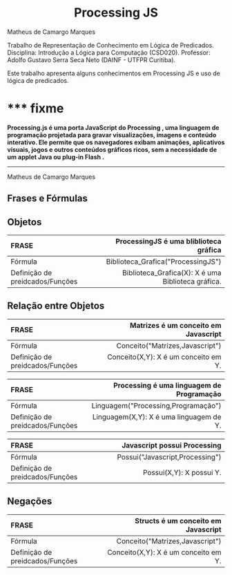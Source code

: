 # <center>Processing JS</center>



Matheus de Camargo Marques

Trabalho de Representação de Conhecimento em Lógica de Predicados. 
Disciplina: Introdução a Lógica para Computação (CSD020).
Professor: Adolfo Gustavo Serra Seca Neto (DAINF - UTFPR Curitiba).

Este trabalho apresenta alguns conhecimentos em Processing JS e uso de lógica de predicados.


# *** fixme


**Processing.js é uma porta JavaScript do Processing , uma linguagem de programação projetada para gravar visualizações, imagens e conteúdo interativo. Ele permite que os navegadores exibam animações, aplicativos visuais, jogos e outros conteúdos gráficos ricos, sem a necessidade de um applet Java ou plug-in Flash .**

___________________________________
Matheus de Camargo Marques




##  Frases e Fórmulas

##  Objetos
| FRASE                | ProcessingJS é uma bliblioteca gráfica                
| :------------------- | -------------------: |
| Fórmula                | Biblioteca_Grafica("ProcessingJS")                
| Definição de preidcados/Funções                  | Biblioteca_Grafica(X): X é uma Biblioteca gráfica.  



##  Relação entre Objetos
| FRASE                | Matrizes é um conceito em Javascript                 
| :------------------- | -------------------: |
| Fórmula                | Conceito("Matrizes,Javascript")                
| Definição de preidcados/Funções                  | Conceito(X,Y): X é um conceito em Y.      
    


| FRASE                | Processing é uma linguagem de Programação                 
| :------------------- | -------------------: |
| Fórmula                | Linguagem("Processing,Programação")                
| Definição de preidcados/Funções                  | Linguagem(X,Y): X é uma linguagem de Y.     



| FRASE                | Javascript possui Processing              
| :------------------- | -------------------: |
| Fórmula                | Possui("Javascript,Processing")                
| Definição de preidcados/Funções                  | Possui(X,Y): X possui Y.     
    





##  Negações
| FRASE                | Structs é um conceito em Javascript                 
| :------------------- | -------------------: |
| Fórmula                | Conceito("Matrizes,Javascript")                
| Definição de preidcados/Funções                  | Conceito(X,Y): X é um conceito em Y.    






